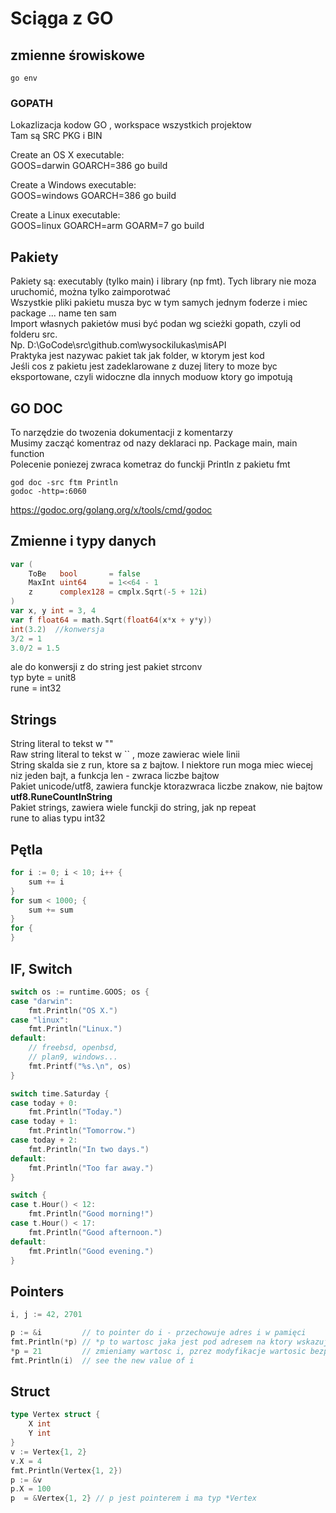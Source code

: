 
# Sciąga z GO

## zmienne śrowiskowe

```shell
go env
```

### GOPATH

Lokazlizacja kodow GO , workspace wszystkich projektow  
Tam są SRC PKG i BIN  

Create an OS X executable:  
GOOS=darwin GOARCH=386 go build  

Create a Windows executable:  
GOOS=windows GOARCH=386 go build  

Create a Linux executable:  
GOOS=linux GOARCH=arm GOARM=7 go build  

## Pakiety

Pakiety są: executably (tylko main) i library (np fmt). Tych library nie moza uruchomić, można tylko zaimporotwać  
Wszystkie pliki pakietu musza byc  w tym samych jednym foderze i miec package ... name ten sam  
Import własnych pakietów musi być podan wg scieżki gopath, czyli od folderu src.  
Np. D:\GoCode\src\github.com\wysockilukas\misAPI  
Praktyka jest nazywac pakiet tak jak folder, w ktorym jest kod  
Jeśli cos z pakietu jest zadeklarowane z duzej litery to moze byc eksportowane, czyli widoczne dla innych moduow ktory go impotują  

## GO DOC

To narzędzie do twozenia dokumentacji z komentarzy  
Musimy zacząć komentraz od nazy deklaraci np. Package main, main function  
Polecenie poniezej zwraca kometraz do funckji Println z pakietu fmt  

```shell
god doc -src ftm Println
godoc -http=:6060
```

<https://godoc.org/golang.org/x/tools/cmd/godoc>  

## Zmienne i typy danych

```Go
var (
    ToBe   bool       = false
    MaxInt uint64     = 1<<64 - 1
    z      complex128 = cmplx.Sqrt(-5 + 12i)
)
var x, y int = 3, 4
var f float64 = math.Sqrt(float64(x*x + y*y))
int(3.2)  //konwersja
3/2 = 1
3.0/2 = 1.5
```

ale do konwersji z do string jest pakiet strconv  
typ byte = unit8  
rune = int32  

## Strings

String literal to tekst w ""  
Raw string literal to tekst w `` , moze zawierac wiele linii  
String skalda sie z run, ktore sa z bajtow. I niektore run moga miec wiecej niz jeden bajt, a funkcja len - zwraca liczbe bajtow  
Pakiet unicode/utf8, zawiera funckje ktorazwraca liczbe znakow, nie bajtow **utf8.RuneCountInString**  
Pakiet strings, zawiera wiele funckji do string, jak np repeat  
rune to alias typu int32  

## Pętla

```Go
for i := 0; i < 10; i++ {
    sum += i
}
for sum < 1000; {
    sum += sum
}
for {
}
```

## IF, Switch

```Go
switch os := runtime.GOOS; os {
case "darwin":
    fmt.Println("OS X.")
case "linux":
    fmt.Println("Linux.")
default:
    // freebsd, openbsd,
    // plan9, windows...
    fmt.Printf("%s.\n", os)
}

switch time.Saturday {
case today + 0:
    fmt.Println("Today.")
case today + 1:
    fmt.Println("Tomorrow.")
case today + 2:
    fmt.Println("In two days.")
default:
    fmt.Println("Too far away.")
}

switch {
case t.Hour() < 12:
    fmt.Println("Good morning!")
case t.Hour() < 17:
    fmt.Println("Good afternoon.")
default:
    fmt.Println("Good evening.")
}
```

## Pointers

```Go
i, j := 42, 2701

p := &i         // to pointer do i - przechowuje adres i w pamięci
fmt.Println(*p) // *p to wartosc jaka jest pod adresem na ktory wskazuje p
*p = 21         // zmieniamy wartosc i, pzrez modyfikacje wartosic bezpośrednio wpamieci, gdzie wskazuje pointer p
fmt.Println(i)  // see the new value of i
```

## Struct

```Go
type Vertex struct {
    X int
    Y int
}
v := Vertex{1, 2}
v.X = 4
fmt.Println(Vertex{1, 2})
p := &v
p.X = 100
p  = &Vertex{1, 2} // p jest pointerem i ma typ *Vertex
```
